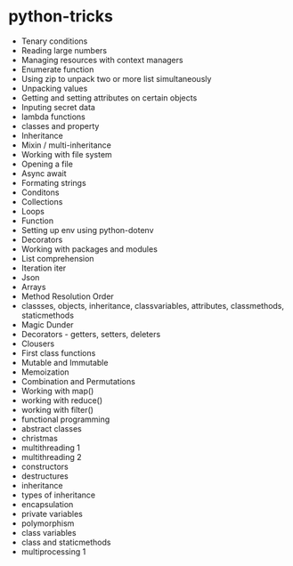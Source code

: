# python-tricks

- Tenary conditions
- Reading large numbers
- Managing resources with context managers
- Enumerate function
- Using zip to unpack two or more list simultaneously
- Unpacking values
- Getting and setting attributes on certain objects
- Inputing secret data
- lambda functions
- classes and property
- Inheritance
- Mixin / multi-inheritance
- Working with file system
- Opening a file
- Async await
- Formating strings
- Conditons
- Collections
- Loops
- Function
- Setting up env using python-dotenv
- Decorators
- Working with packages and modules
- List comprehension
- Iteration iter
- Json
- Arrays
- Method Resolution Order
- classses, objects, inheritance, classvariables, attributes, classmethods, staticmethods 
- Magic Dunder
- Decorators - getters, setters, deleters
- Clousers
- First class functions
- Mutable and Immutable
- Memoization
- Combination and Permutations
- Working with map()
- working with reduce()
- working with filter()
- functional programming
- abstract classes
- christmas
- multithreading 1
- multithreading 2
- constructors
- destructures
- inheritance
- types of inheritance
- encapsulation
- private variables
- polymorphism
- class variables
- class and staticmethods
- multiprocessing 1

